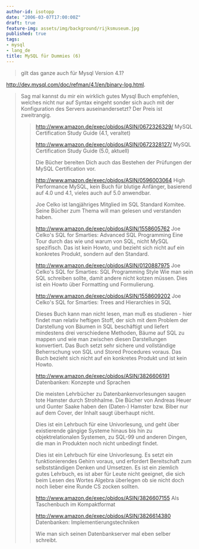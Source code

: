 ```yaml
---
author-id: isotopp
date: "2006-03-07T17:00:00Z"
draft: true
feature-img: assets/img/background/rijksmuseum.jpg
published: true
tags:
- mysql
- lang_de
title: MySQL für Dummies (6)
---
```

<blockquote>gilt das ganze auch für Mysql Version 4.1?</blockquote>

<a href="http://dev.mysql.com/doc/refman/4.1/en/binary-log.html">http://dev.mysql.com/doc/refman/4.1/en/binary-log.html</a>.

<blockquote>Sag mal kannst du mir ein wirklich gutes Mysql Buch empfehlen, welches nicht nur auf Syntax eingeht sonder sich auch mit der Konfiguration des Servers auseinandersetzt? Der Preis ist zweitrangig.<blockquote>

<a href="http://www.amazon.de/exec/obidos/ASIN/0672326329/">http://www.amazon.de/exec/obidos/ASIN/0672326329/</a>
MySQL Certification Study Guide (4.1, veraltet)

<a href="http://www.amazon.de/exec/obidos/ASIN/0672328127/">http://www.amazon.de/exec/obidos/ASIN/0672328127/</a>
MySQL Certification Study Guide (5.0, aktuell)

Die Bücher bereiten Dich auch das Bestehen der Prüfungen der MySQL Certification vor.

<a href="http://www.amazon.de/exec/obidos/ASIN/0596003064">http://www.amazon.de/exec/obidos/ASIN/0596003064</a>
High Performance MySQL, kein Buch für blutige Anfänger, basierend auf 4.0 und 4.1, vieles auch auf 5.0 anwendbar.



Joe Celko ist langjähriges Mitglied im SQL Standard Komitee. Seine Bücher zum Thema will man gelesen und verstanden haben.

<a href="http://www.amazon.de/exec/obidos/ASIN/1558605762">http://www.amazon.de/exec/obidos/ASIN/1558605762</a>
Joe Celko's SQL for Smarties: Advanced SQL Programming
Eine Tour durch das wie und warum von SQL, nicht MySQL spezifisch. Das ist kein Howto, und bezieht sich nicht auf ein konkretes Produkt, sondern auf den Standard.

<a href="http://www.amazon.de/exec/obidos/ASIN/0120887975">http://www.amazon.de/exec/obidos/ASIN/0120887975</a>
Joe Celko's SQL for Smarties: SQL Programming Style
Wie man sein SQL schreiben sollte, damit andere nicht kotzen müssen. Dies ist ein Howto über Formatting und Formulierung.

<a href="http://www.amazon.de/exec/obidos/ASIN/1558609202">http://www.amazon.de/exec/obidos/ASIN/1558609202</a>
Joe Celko's SQL for Smarties: Trees and Hierarchies in SQL

Dieses Buch kann man nicht lesen, man muß es studieren - hier findet man relativ heftigen Stoff, der sich mit dem Problem der Darstellung von Bäumen in SQL beschäftigt und liefert mindestens drei verschiedene Methoden, Bäume auf SQL zu mappen und wie man zwischen diesen Darstellungen konvertiert. Das Buch setzt sehr sichere und vollständige Beherrschung von SQL und Stored Procedures voraus. Das Buch bezieht sich nicht auf ein konkretes Produkt und ist kein Howto.


<a href="http://www.amazon.de/exec/obidos/ASIN/3826606191">http://www.amazon.de/exec/obidos/ASIN/3826606191</a>
Datenbanken: Konzepte und Sprachen

Die meisten Lehrbücher zu Datenbankenvorlesungen saugen tote Hamster durch Strohhalme. Die Bücher von Andreas Heuer und Gunter Saake haben den (Daten-) Hamster bzw. Biber nur auf dem Cover, der Inhalt saugt überhaupt nicht. 

Dies ist ein Lehrbuch für eine Univorlesung, und geht über existierende gängige Systeme hinaus bis hin zu objektrelationalen Systemen, zu SQL-99 und anderen Dingen, die man in Produkten noch nicht unbedingt findet.

Dies ist ein Lehrbuch für eine Univorlesung. Es setzt ein funktionierendes Gehirn voraus, und erfordert Bereitschaft zum selbstständigen Denken und Umsetzen. Es ist ein ziemlich gutes Lehrbuch, es ist aber für Leute nicht geeignet, die sich beim Lesen des Wortes Algebra überlegen ob sie nicht doch noch lieber eine Runde CS zocken sollten.

<a href="http://www.amazon.de/exec/obidos/ASIN/3826607155">http://www.amazon.de/exec/obidos/ASIN/3826607155</a>
Als Taschenbuch im Kompaktformat

<a href="http://www.amazon.de/exec/obidos/ASIN/3826614380">http://www.amazon.de/exec/obidos/ASIN/3826614380</a>
Datenbanken: Implementierungstechniken

Wie man sich seinen Datenbankserver mal eben selber schreibt.
